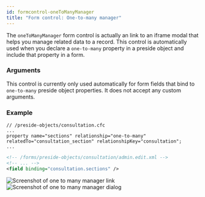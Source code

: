 ```yaml
---
id: formcontrol-oneToManyManager
title: "Form control: One-to-many manager"
---
```


The `oneToManyManager` form control is actually an link to an iframe modal that helps you manage related data to a record. This control is automatically used when you declare a `one-to-many` property in a preside object and include that property in a form.

### Arguments

This control is currently only used automatically for form fields that bind to `one-to-many` preside object properties. It does not accept any custom arguments.

### Example

```luceescript
// /preside-objects/consultation.cfc
...
property name="sections" relationship="one-to-many" relatedTo="consultation_section" relationshipKey="consultation";
...
```

```xml
<!-- /forms/preside-objects/consultation/admin.edit.xml -->
<!-- ... -->
<field binding="consultation.sections" />
```

![Screenshot of one to many manager link](images/screenshots/oneToManyManagerLink.png)
![Screenshot of one to many manager dialog](images/screenshots/oneToManyManagerDialog.png)